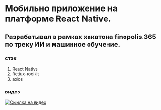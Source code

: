 # Мобильно приложение на платформе React Native.

## Разрабатывал в рамках хакатона finopolis.365 по треку ИИ и машинное обучение.

### стэк

1. React Native
2. Redux-toolkit
3. axios

### видео

[![Сыылка на видео](https://img.youtube.com/vi/G8C4tv-vQnY/0.jpg)](https://www.youtube.com/watch?v=G8C4tv-vQnY)
